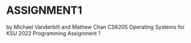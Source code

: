 # ASSIGNMENT1
by Michael Vanderbilt and Mathew Chan
CS6205 Operating Systems for KSU 2022
Programming Assignment 1
